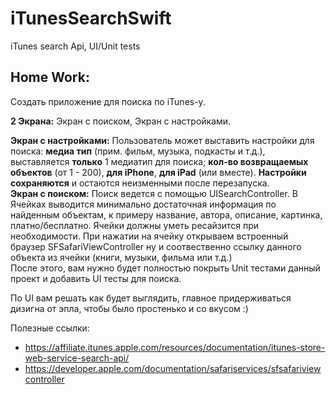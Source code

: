 # iTunesSearchSwift
iTunes search Api, UI/Unit tests

## Home Work:  
Создать приложение для поиска по iTunes-у. 

**2 Экрана:** Экран с поиском, Экран с настройками.   

**Экран с настройками:** Пользователь может выставить настройки для поиска: **медиа тип** (прим. фильм, музыка, подкасты и т.д.), выставляется **только** 1 медиатип для поиска; **кол-во возвращаемых объектов** (от 1 - 200),  **для iPhone**, **для iPad** (или вместе). **Настройки сохраняются** и остаются неизменными после перезапуска.   
**Экран с поиском:** Поиск ведется с помощью UISearchController. В Ячейках выводится минимально достаточная информация по найденным объектам, к примеру название, автора, описание, картинка, платно/бесплатно. Ячейки должны уметь ресайзится при необходимости. При нажатии на ячейку открываем встроенный браузер SFSafariViewController ну и соотвественно ссылку данного объекта из ячейки (книги, музыки, фильма или т.д.)  
После этого, вам нужно будет полностью покрыть Unit тестами данный проект и добавить UI тесты для поиска.

По UI вам решать как будет выглядить, главное придерживаться дизигна от эпла, чтобы было простенько и со вкусом :) 

Полезные ссылки: 
* https://affiliate.itunes.apple.com/resources/documentation/itunes-store-web-service-search-api/
* https://developer.apple.com/documentation/safariservices/sfsafariviewcontroller
